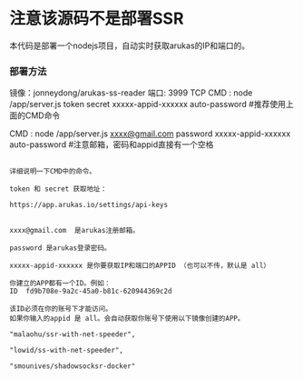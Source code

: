 # 注意该源码不是部署SSR

本代码是部署一个nodejs项目，自动实时获取arukas的IP和端口的。

### 部署方法

镜像：jonneydong/arukas-ss-reader
端口: 3999 TCP
CMD : node /app/server.js token secret xxxxx-appid-xxxxxx auto-password
#推荐使用上面的CMD命令

CMD : node /app/server.js xxxx@gmail.com password xxxxx-appid-xxxxxx auto-password
#注意邮箱，密码和appid直接有一个空格

```

详细说明一下CMD中的命令。

token 和 secret 获取地址：

https://app.arukas.io/settings/api-keys


xxxx@gmail.com  是arukas注册邮箱。

password 是arukas登录密码。

xxxxx-appid-xxxxxx 是你要获取IP和端口的APPID （也可以不传，默认是 all）

你建立的APP都有一个ID。例如：
ID	fd9b708e-9a2c-45a0-b81c-620944369c2d

该ID必须在你的账号下才能访问。
如果你输入的appid 是 all。会自动获取你账号下使用以下镜像创建的APP。

"malaohu/ssr-with-net-speeder",

"lowid/ss-with-net-speeder",

"smounives/shadowsocksr-docker"

